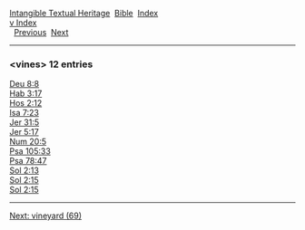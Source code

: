 [Intangible Textual Heritage](../../index)  [Bible](../index) 
[Index](index)   
[v Index](_v_)  
  [Previous](c12129)  [Next](c12131) 

------------------------------------------------------------------------

### &lt;vines&gt; 12 entries

[Deu 8:8](../kjv/deu008.htm#008)  
[Hab 3:17](../kjv/hab003.htm#017)  
[Hos 2:12](../kjv/hos002.htm#012)  
[Isa 7:23](../kjv/isa007.htm#023)  
[Jer 31:5](../kjv/jer031.htm#005)  
[Jer 5:17](../kjv/jer005.htm#017)  
[Num 20:5](../kjv/num020.htm#005)  
[Psa 105:33](../kjv/psa105.htm#033)  
[Psa 78:47](../kjv/psa078.htm#047)  
[Sol 2:13](../kjv/sol002.htm#013)  
[Sol 2:15](../kjv/sol002.htm#015)  
[Sol 2:15](../kjv/sol002.htm#015)  

------------------------------------------------------------------------

[Next: vineyard (69)](c12131)
